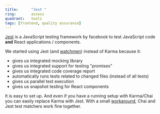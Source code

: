 ```yaml
---
title:      "Jest "
ring:       assess
quadrant:   tools
tags: [frontend, quality assurance]
---
```


[Jest](https://facebook.github.io/jest/) is a JavaScript testing framework by facebook to test JavaScript code **and** React applications / components.

We started using Jest (and [watchmen](https://github.com/facebook/watchman)) instead of Karma because it:

-   gives us integrated mocking library
-   gives us integrated support for testing "promises"
-   gives us integrated code coverage report
-   automatically runs tests related to changed files (instead of all tests)
-   gives us parallel test execution
-   gives us snapshot testing for React components

It is easy to set up.
And even if you have a running setup with Karma/Chai you can easily replace Karma with Jest.
With a small [workaround](https://medium.com/@RubenOostinga/combining-chai-and-jest-matchers-d12d1ffd0303#.3callo273), Chai and Jest test matchers work fine together.
